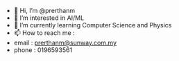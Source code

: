 - 👋 Hi, I’m @prerthanm
- 👀 I’m interested in AI/ML
- 🌱 I’m currently learning Computer Science and Physics
- 📫 How to reach me :
- email : prerthanm@sunway.com.my
- phone : 0196593561

<!---
prerthanm/prerthanm is a ✨ special ✨ repository because its `README.md` (this file) appears on your GitHub profile.
You can click the Preview link to take a look at your changes.
--->

